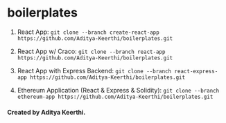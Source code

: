 # boilerplates

1. React App:
```git clone --branch create-react-app https://github.com/Aditya-Keerthi/boilerplates.git```

2. React App w/ Craco:
```git clone --branch react-app https://github.com/Aditya-Keerthi/boilerplates.git```

2. React App with Express Backend:
```git clone --branch react-express-app https://github.com/Aditya-Keerthi/boilerplates.git```

3. Ethereum Application (React & Express & Solidity):
```git clone --branch ethereum-app https://github.com/Aditya-Keerthi/boilerplates.git```

#### Created by Aditya Keerthi.
